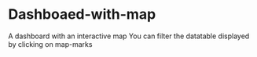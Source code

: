 # Dashboaed-with-map
A dashboard with an interactive map
You can filter the datatable displayed by clicking on map-marks 
